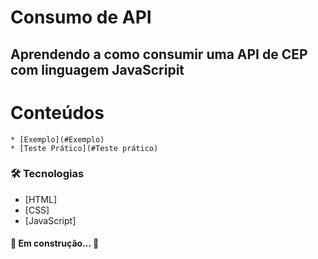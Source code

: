 # Consumo de API
## Aprendendo a como consumir uma API de CEP com linguagem JavaScripit


Conteúdos
==========
<!--ts-->
    * [Exemplo](#Exemplo)
    * [Teste Prático](#Teste prático)
<!--te-->

### 🛠 Tecnologias

- [HTML]
- [CSS]
- [JavaScript]

#### 🚧 Em construção... 🚧